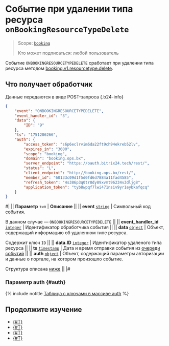 # Событие при удалении типа ресурса `onBookingResourceTypeDelete`

> Scope: [`booking`](../../../../scopes/permissions.md)
>
> Кто может подписаться: любой пользователь

Событие `ONBOOKINGRESOURCETYPEDELETE` сработает при удалении типа ресурса методом [booking.v1.resourcetype.delete](../booking-v1-resourcetype-delete.md).

## Что получает обработчик

Данные передаются в виде POST-запроса {.b24-info}

```json
{
    "event": "ONBOOKINGRESOURCETYPEDELETE",
    "event_handler_id": "3",
    "data": {
        "ID": "9"
    },
    "ts": "1751286266",
    "auth": {
        "access_token": "s6p6eclrvim6da22ft9ch94ekreb52lv",
        "expires_in": "3600",
        "scope": "booking",
        "domain": "booking.ops.bx",
        "server_endpoint": "https://oauth.bitrix24.tech/rest/",
        "status": "L",
        "client_endpoint": "http://booking.ops.bx/rest/",
        "member_id": "60133c09d1f5d0fd6d7884a11fad4585",
        "refresh_token": "4s386p3q0tr8dy89xvmt96234v3dljg8",
        "application_token": "tyb8wpqf7lwi471nsiv9yr1eybkafqcq"
    }
}
```

#|
|| **Параметр**
`тип` | **Описание** ||
|| **event**
[`string`](../../../../data-types.md) | Символьный код события.

В данном случае — `ONBOOKINGRESOURCETYPEDELETE` ||
|| **event_handler_id**
[`integer`](../../../../data-types.md) | Идентификатор обработчика события ||
|| **data**
[`object`](../../../../data-types.md) | Объект, содержащий информацию об удаленном типе ресурса.

Содержит ключ `ID` ||
|| **data.ID**
[`integer`](../../../../data-types.md) | Идентификатор удаленого типа ресурса ||
|| **ts**
[`timestamp`](../../../../data-types.md) | Дата и время отправки события из [очереди событий](../../../../events/index.md) ||
|| **auth**
[`object`](../../../../data-types.md) | Объект, содержащий параметры авторизации и данные о портале, на котором произошло событие.

Структура описана [ниже](#auth) ||
|#

### Параметр auth {#auth}

{% include notitle [Таблица с ключами в массиве auth](../../../../../_includes/auth-params-in-events.md) %}

## Продолжите изучение

- [{#T}](../../../../events/index.md)
- [{#T}](../../../../events/event-bind.md)
- [{#T}](./on-booking-resource-type-add.md)
- [{#T}](./on-booking-resource-type-update.md)
